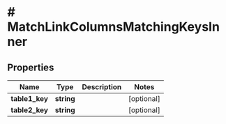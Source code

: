 # # MatchLinkColumnsMatchingKeysInner

## Properties

Name | Type | Description | Notes
------------ | ------------- | ------------- | -------------
**table1_key** | **string** |  | [optional]
**table2_key** | **string** |  | [optional]

